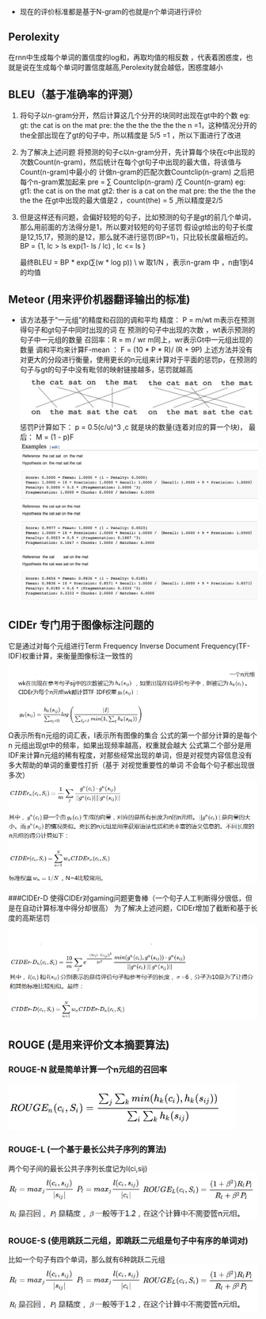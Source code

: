 * 现在的评价标准都是基于N-gram的也就是n个单词进行评价
## Perolexity

在rnn中生成每个单词的置信度的log和，再取均值的相反数  ，代表着困惑度，也就是说在生成每个单词时置信度越高,Perolexity就会越低，困惑度越小

## BLEU（基于准确率的评测）
1. 将句子以n-gram分开，然后计算这几个分开的块同时出现在gt中的个数
    eg:
        gt: the cat is on the mat
        pre: the the the the the the
    n =1，这种情况分开的the全部出现在了gt的句子中，所以精度是 5/5 =1 ，所以下面进行了改进
2. 为了解决上述问题
    将预测的句子c以n-gram分开，先计算每个块在c中出现的次数Count(n-gram)，然后统计在每个gt句子中出现的最大值，将该值与
    Count(n-gram)中最小的 计做n-gram的匹配次数Countclip(n-gram) 之后把每个n-gram累加起来
    pre = ∑ Countclip(n-gram) /∑  Count(n-gram)
     eg:
        gt1: the cat is on the mat
        gt2: ther is a cat on the mat
        pre: the the the the the the
        在gt中出现的最大值是2 ，count(the) = 5 ,所以精度是2/5
3. 但是这样还有问题，会偏好较短的句子，比如预测的句子是gt的前几个单词，那么用前面的方法得分是1，所以要对较短的句子惩罚
    假设gt给出的句子长度是12,15,17，预测的是12，那么就不进行惩罚(BP=1)，只比较长度最相近的。
    BP = {1, lc > ls
          exp(1- ls / lc) , lc <= ls }

    最终BLEU = BP * exp(∑(w * log p)) \\      w 取1/N ，表示n-gram 中 ，n由1到4的均值

## Meteor (用来评价机器翻译输出的标准)
  * 该方法基于“一元组”的精度和召回的调和平均
  精度： P = m/wt       m表示在预测得句子和gt句子中同时出现的词 在 预测的句子中出现的次数 ，wt表示预测的句子中一元组的数量
  召回率：R = m / wr    m同上，wr表示Gt中一元组出现的数量
  调和平均来计算F-mean ：
      F = (10 * P * R)/ (R + 9P)
  上述方法并没有对更大的分段进行衡量，使用更长的n元组来计算对于平面的惩罚p，在预测的句子与gt的句子中没有毗邻的映射链接越多，惩罚就越高
  ![映射链接](./images/meteor_yingshelianjie.PNG)
  惩罚P计算如下： p = 0.5(c/u)^3   ,c 就是块的数量(连着对应的算一个块)，
  最后： M = (1 - p)F
  ![eg](./images/meteor_eg.jpg)

## CIDEr  专门用于图像标注问题的
它是通过对每个元组进行Term Frequency Inverse Document Frequency(TF-IDF)权重计算，来衡量图像标注一致性的
![公式1](./images/CIDEr_gonsgshi1.PNG)
Ω表示所有n元组的词汇表，I表示所有图像的集合
公式的第一个部分计算的是每个n 元组出现gt中的频率，如果出现频率越高，权重就会越大
公式第二个部分是用IDF来计算n元组的稀有程度，对那些经常出现的单词，但是对视觉内容信息没有多大帮助的单词的重要性打折（基于 对视觉重要性的单词
不会每个句子都出现很多次）
![公式2](./images/CIDEr_gonshi2.PNG)

###CIDEr-D 使得CIDEr对gaming问题更鲁棒（一个句子人工判断得分很低，但是在自动计算标准中得分却很高）
为了解决上述问题，CIDEr增加了截断和基于长度的高斯惩罚
![公式3](./images/CIDErgongshi3.PNG)

## ROUGE (是用来评价文本摘要算法)
### ROUGE-N  就是简单计算一个n元组的召回率
![rouge-n](./images/ROUGE_N.PNG)
### ROUGE-L (一个基于最长公共子序列的算法)
两个句子间的最长公共子序列长度记为l(ci,sij)
![ROUGE-L](./images/ROUGE-L.PNG)
### ROUGE-S (使用跳跃二元组，即跳跃二元组是句子中有序的单词对)
比如一个句子有四个单词，那么就有6种跳跃二元组
![ROUGE-L](./images/ROUGE-L.PNG)






